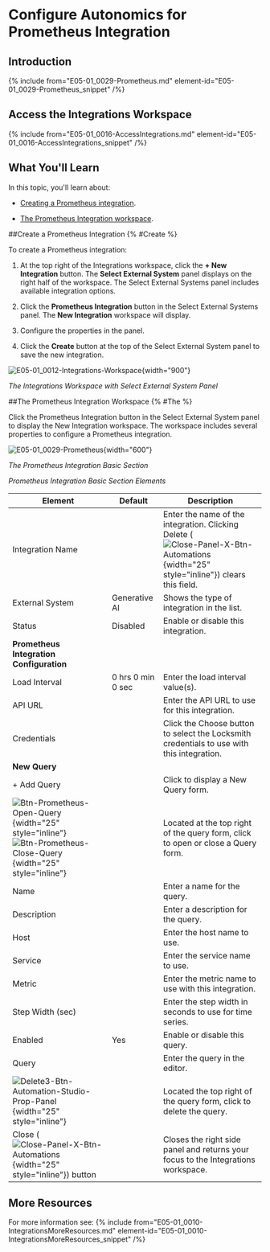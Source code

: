 # Configure Autonomics for Prometheus Integration

## Introduction

{% include from="E05-01_0029-Prometheus.md" element-id="E05-01_0029-Prometheus_snippet" /%}

## Access the Integrations Workspace

{% include from="E05-01_0016-AccessIntegrations.md" element-id="E05-01_0016-AccessIntegrations_snippet" /%}

## What You'll Learn

In this topic, you'll learn about:

* [Creating a Prometheus integration](#Create).

* [The Prometheus Integration workspace](#The).

##Create a Prometheus Integration {% #Create %}

To create a Prometheus integration:

1. At the top right of the Integrations workspace, click the **+ New Integration** button. The **Select External System** panel displays on the right half of the workspace. The Select External Systems panel includes available integration options.

2. Click the **Prometheus Integration** button in the Select External Systems panel. The **New Integration** workspace will display.

3. Configure the properties in the panel.

4. Click the **Create** button at the top of the Select External System panel to save the new integration.

![E05-01_0012-Integrations-Workspace](E05-01_0012-Integrations-Workspace.png){width="900"}

*The Integrations Workspace with Select External System Panel*

##The Prometheus Integration Workspace {% #The %}

Click the Prometheus Integration button in the Select External System panel to display the New Integration workspace. The workspace includes several properties to configure a Prometheus integration.

![E05-01_0029-Prometheus](E05-01_0029-Prometheus.png){width="600"}

*The Prometheus Integration Basic Section*

*Prometheus Integration Basic Section Elements*

|                                                                                     Element                                                                                     |      Default      |                                                                              Description                                                                               |
|---------------------------------------------------------------------------------------------------------------------------------------------------------------------------------|-------------------|------------------------------------------------------------------------------------------------------------------------------------------------------------------------|
| Integration Name                                                                                                                                                                |                   | Enter the name of the integration. Clicking Delete (![Close-Panel-X-Btn-Automations](Close-Panel-X-Btn-Automations.png){width="25" style="inline"}) clears this field. |
| External System                                                                                                                                                                 | Generative AI     | Shows the type of integration in the list.                                                                                                                             |
| Status                                                                                                                                                                          | Disabled          | Enable or disable this integration.                                                                                                                                    |
| **Prometheus Integration Configuration**                                                                                                                                                                                                                                                                                                                                   |||
| Load Interval                                                                                                                                                                   | 0 hrs 0 min 0 sec | Enter the load interval value(s).                                                                                                                                      |
| API URL                                                                                                                                                                         |                   | Enter the API URL to use for this integration.                                                                                                                         |
| Credentials                                                                                                                                                                     |                   | Click the Choose button to select the Locksmith credentials to use with this integration.                                                                              |
| **New Query**                                                                                                                                                                                                                                                                                                                                                              |||
| + Add Query                                                                                                                                                                     |                   | Click to display a New Query form.                                                                                                                                     |
| ![Btn-Prometheus-Open-Query](Btn-Prometheus-Open-Query.png){width="25" style="inline"} ![Btn-Prometheus-Close-Query](Btn-Prometheus-Close-Query.png){width="25" style="inline"} |                   | Located at the top right of the query form, click to open or close a Query form.                                                                                       |
| Name                                                                                                                                                                            |                   | Enter a name for the query.                                                                                                                                            |
| Description                                                                                                                                                                     |                   | Enter a description for the query.                                                                                                                                     |
| Host                                                                                                                                                                            |                   | Enter the host name to use.                                                                                                                                            |
| Service                                                                                                                                                                         |                   | Enter the service name to use.                                                                                                                                         |
| Metric                                                                                                                                                                          |                   | Enter the metric name to use with this integration.                                                                                                                    |
| Step Width (sec)                                                                                                                                                                |                   | Enter the step width in seconds to use for time series.                                                                                                                |
| Enabled                                                                                                                                                                         | Yes               | Enable or disable this query.                                                                                                                                          |
| Query                                                                                                                                                                           |                   | Enter the query in the editor.                                                                                                                                         |
| ![Delete3-Btn-Automation-Studio-Prop-Panel](Delete3-Btn-Automation-Studio-Prop-Panel.png){width="25" style="inline"}                                                            |                   | Located the top right of the query form, click to delete the query.                                                                                                    |
| Close (![Close-Panel-X-Btn-Automations](Close-Panel-X-Btn-Automations.png){width="25" style="inline"}) button                                                                   |                   | Closes the right side panel and returns your focus to the Integrations workspace.                                                                                      |

## More Resources

For more information see:
{% include from="E05-01_0010-IntegrationsMoreResources.md" element-id="E05-01_0010-IntegrationsMoreResources_snippet" /%}
